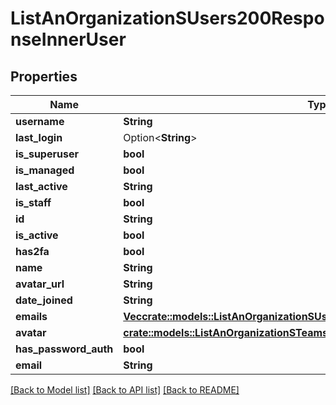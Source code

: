 # ListAnOrganizationSUsers200ResponseInnerUser

## Properties

Name | Type | Description | Notes
------------ | ------------- | ------------- | -------------
**username** | **String** |  | 
**last_login** | Option<**String**> |  | 
**is_superuser** | **bool** |  | 
**is_managed** | **bool** |  | 
**last_active** | **String** |  | 
**is_staff** | **bool** |  | 
**id** | **String** |  | 
**is_active** | **bool** |  | 
**has2fa** | **bool** |  | 
**name** | **String** |  | 
**avatar_url** | **String** |  | 
**date_joined** | **String** |  | 
**emails** | [**Vec<crate::models::ListAnOrganizationSUsers200ResponseInnerUserEmailsInner>**](List_an_Organization_s_Users_200_response_inner_user_emails_inner.md) |  | 
**avatar** | [**crate::models::ListAnOrganizationSTeams200ResponseInnerAvatar**](List_an_Organization_s_Teams_200_response_inner_avatar.md) |  | 
**has_password_auth** | **bool** |  | 
**email** | **String** |  | 

[[Back to Model list]](../README.md#documentation-for-models) [[Back to API list]](../README.md#documentation-for-api-endpoints) [[Back to README]](../README.md)


